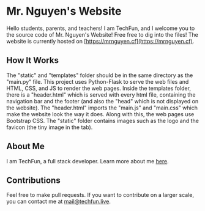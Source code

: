 # Mr. Nguyen's Website

Hello students, parents, and teachers! I am TechFun, and I welcome you to the source code of Mr. Nguyen's Website! Free free to dig into the files! The website is currently hosted on [https://mrnguyen.cf](https://mrnguyen.cf).

## How It Works

The "static" and "templates" folder should be in the same directory as the "main.py" file. This project uses Python-Flask to serve the web files and HTML, CSS, and JS to render the web pages. Inside the templates folder, there is a "header.html" which is served with every html file, containing the navigation bar and the footer (and also the "head" which is not displayed on the website). The "header.html" imports the "main.js" and "main.css" which make the website look the way it does. Along with this, the web pages use Bootstrap CSS. The "static" folder contains images such as the logo and the favicon (the tiny image in the tab).

## About Me

I am TechFun, a full stack developer. Learn more about me [here](https://techfun.live/about).

## Contributions

Feel free to make pull requests. If you want to contribute on a larger scale, you can contact me at mail@techfun.live.